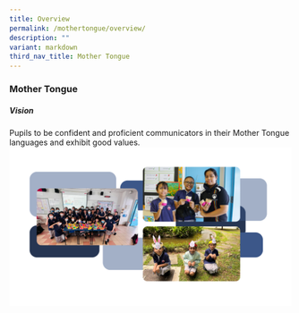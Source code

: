 ```yaml
---
title: Overview
permalink: /mothertongue/overview/
description: ""
variant: markdown
third_nav_title: Mother Tongue
---
```

### Mother Tongue
##### Vision

Pupils to be confident and proficient communicators in their Mother Tongue languages and exhibit good values.
![](/images/Mother_Tongue.png)